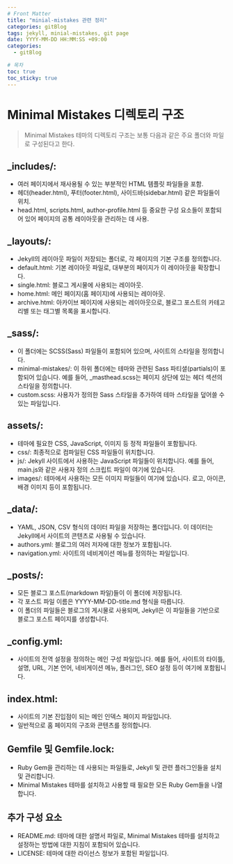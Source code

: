 ```yaml
---
# Front Matter
title: "minial-mistakes 관련 정리"
categories: gitBlog
tags: jekyll, minial-mistakes, git page
date: YYYY-MM-DD HH:MM:SS +09:00
categories:
  - gitBlog

# 목차
toc: true  
toc_sticky: true 
---
```


# Minimal Mistakes 디렉토리 구조

> Minimal Mistakes 테마의 디렉토리 구조는 보통 다음과 같은 주요 폴더와 파일로 구성된다고 한다.

## _includes/:
- 여러 페이지에서 재사용될 수 있는 부분적인 HTML 템플릿 파일들을 포함.
- 헤더(header.html), 푸터(footer.html), 사이드바(sidebar.html) 같은 파일들이 위치.
- head.html, scripts.html, author-profile.html 등 중요한 구성 요소들이 포함되어 있어 페이지의 공통 레이아웃을 관리하는 데 사용.

## _layouts/:

- Jekyll의 레이아웃 파일이 저장되는 폴더로, 각 페이지의 기본 구조를 정의합니다.
- default.html: 기본 레이아웃 파일로, 대부분의 페이지가 이 레이아웃을 확장합니다.
- single.html: 블로그 게시물에 사용되는 레이아웃.
- home.html: 메인 페이지(홈 페이지)에 사용되는 레이아웃.
- archive.html: 아카이브 페이지에 사용되는 레이아웃으로, 블로그 포스트의 카테고리별 또는 태그별 목록을 표시합니다.

## _sass/:

- 이 폴더에는 SCSS(Sass) 파일들이 포함되어 있으며, 사이트의 스타일을 정의합니다.
- minimal-mistakes/: 이 하위 폴더에는 테마와 관련된 Sass 파티셜(partials)이 포함되어 있습니다. 예를 들어, _masthead.scss는 페이지 상단에 있는 헤더 섹션의 스타일을 정의합니다.
- custom.scss: 사용자가 정의한 Sass 스타일을 추가하여 테마 스타일을 덮어쓸 수 있는 파일입니다.

## assets/:

- 테마에 필요한 CSS, JavaScript, 이미지 등 정적 파일들이 포함됩니다.
- css/: 최종적으로 컴파일된 CSS 파일들이 위치합니다.
- js/: Jekyll 사이트에서 사용하는 JavaScript 파일들이 위치합니다. 예를 들어, main.js와 같은 사용자 정의 스크립트 파일이 여기에 있습니다.
- images/: 테마에서 사용하는 모든 이미지 파일들이 여기에 있습니다. 로고, 아이콘, 배경 이미지 등이 포함됩니다.

## _data/:

- YAML, JSON, CSV 형식의 데이터 파일을 저장하는 폴더입니다. 이 데이터는 Jekyll에서 사이트의 콘텐츠로 사용될 수 있습니다.
- authors.yml: 블로그의 여러 저자에 대한 정보가 포함됩니다.
- navigation.yml: 사이트의 네비게이션 메뉴를 정의하는 파일입니다.

## _posts/:

- 모든 블로그 포스트(markdown 파일)들이 이 폴더에 저장됩니다.
- 각 포스트 파일 이름은 YYYY-MM-DD-title.md 형식을 따릅니다.
- 이 폴더의 파일들은 블로그의 게시물로 사용되며, Jekyll은 이 파일들을 기반으로 블로그 포스트 페이지를 생성합니다.

## _config.yml:

- 사이트의 전역 설정을 정의하는 메인 구성 파일입니다. 예를 들어, 사이트의 타이틀, 설명, URL, 기본 언어, 네비게이션 메뉴, 플러그인, SEO 설정 등이 여기에 포함됩니다.

## index.html:

- 사이트의 기본 진입점이 되는 메인 인덱스 페이지 파일입니다.
- 일반적으로 홈 페이지의 구조와 콘텐츠를 정의합니다.

## Gemfile 및 Gemfile.lock:

- Ruby Gem을 관리하는 데 사용되는 파일들로, Jekyll 및 관련 플러그인들을 설치 및 관리합니다.
- Minimal Mistakes 테마를 설치하고 사용할 때 필요한 모든 Ruby Gem들을 나열합니다.

## 추가 구성 요소
- README.md: 테마에 대한 설명서 파일로, Minimal Mistakes 테마를 설치하고 설정하는 방법에 대한 지침이 포함되어 있습니다.
- LICENSE: 테마에 대한 라이선스 정보가 포함된 파일입니다.